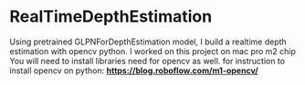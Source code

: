 # RealTimeDepthEstimation
Using pretrained GLPNForDepthEstimation model, I build a realtime depth estimation with opencv python.
I worked on this project on mac pro m2 chip
You will need to install libraries need for opencv as well.
for instruction to install opencv on python:
**https://blog.roboflow.com/m1-opencv/**
